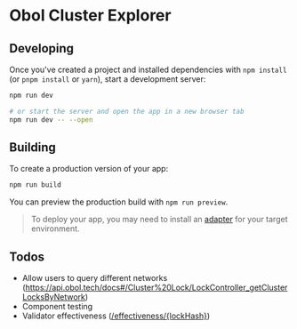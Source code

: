 # Obol Cluster Explorer

## Developing

Once you've created a project and installed dependencies with `npm install` (or `pnpm install` or `yarn`), start a development server:

```bash
npm run dev

# or start the server and open the app in a new browser tab
npm run dev -- --open
```

## Building

To create a production version of your app:

```bash
npm run build
```

You can preview the production build with `npm run preview`.

> To deploy your app, you may need to install an [adapter](https://kit.svelte.dev/docs/adapters) for your target environment.

## Todos

- Allow users to query different networks (https://api.obol.tech/docs#/Cluster%20Lock/LockController_getClusterLocksByNetwork)
- Component testing
- Validator effectiveness ([/effectiveness/{lockHash}](https://api.obol.tech/docs#/Cluster%20Effectiveness/EffectivenessController_getClusterLock))
